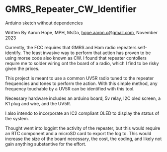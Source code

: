 # GMRS_Repeater_CW_Identifier
Arduino sketch without dependencies

Written By Aaron Hope, MPH, MsDa, hope.aaron.c@gmail.com, November 2023

Currently, the FCC requires that GMRS and Ham radio repeaters self-identify.  The least invasive way to perform that action has proven to be using morse code also known as CW.  I found that repeater contollers require me to solder wiring ont the board of a radio, which I find to be risky given the prices.

This project is meant to use a common UV5R radio tuned to the repeater frequencies and tones to perform the action.  With this simple method, any frequency touchable by a UV5R can be identified with this tool.

Necessary hardware includes an arduino board, 5v relay, I2C oled screen, a K1 plug and wire, and the UV5R.

I also intendo to incorporate an IC2 compliant OLED to display the status of the system.

Thought went into loggint the activity of the repeater, but this would require an RTC component and a microSD card to export the log to.  This would increase the size of the board necessary, the cost, the coding, and likely not gain anything substantive for the effort.
